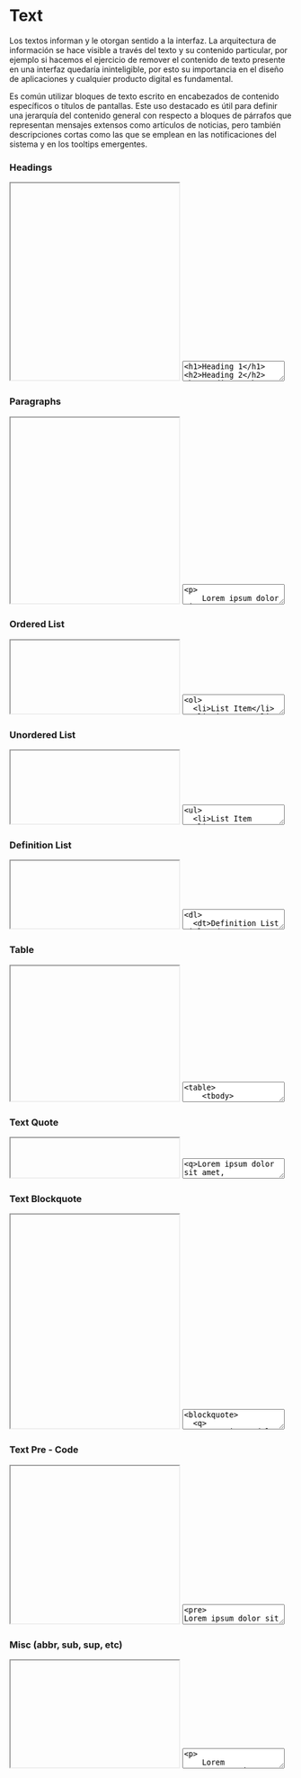 # Text

Los textos informan y le otorgan sentido a la interfaz. La arquitectura de información se hace visible a través del texto y su contenido particular, por ejemplo si hacemos el ejercicio de remover el contenido de texto presente en una interfaz quedaría ininteligible, por esto su importancia en el diseño de aplicaciones y cualquier producto digital es fundamental. 

Es común utilizar bloques de texto escrito en encabezados de contenido específicos o títulos de pantallas. Este uso destacado es útil para definir una jerarquía del contenido general con respecto a bloques de párrafos que representan mensajes extensos como artículos de noticias, pero también descripciones cortas como las que se emplean en las notificaciones del sistema y en los tooltips emergentes.

### Headings

<iframe class="code-preview" height="350px"></iframe>
<textarea class="code-editor" name="code">
<h1>Heading 1</h1>
<h2>Heading 2</h2>
<h3>Heading 3</h3>
<h4>Heading 4</h4>
<h5>Heading 5</h5>
<h6>Heading 6</h6>
</textarea>

### Paragraphs

<iframe class="code-preview" height="330px"></iframe>
<textarea class="code-editor" name="code">
<p>
	Lorem ipsum dolor sit amet, <a title="test link" href="#">test link</a>
	adipiscing elit. Nullam dignissim convallis est. Quisque aliquam donec.
	Nunc iaculis suscipit dui. Nam sit amet sem. Aliquam libero nisi,
	imperdiet at, tincidunt nec, gravida vehicula, nisl. Praesent mattis,
	massa quis luctus fermentum, turpis mi volutpat justo, eu volutpat enim
	diam eget metus. Maecenas ornare tortor. Donec sed tellus eget sapien
	fringilla nonummy. Mauris a ante. Suspendisse quam sem, consequat at,
	commodo vitae, feugiat in, nunc. Morbi imperdiet augue quis tellus.
</p>
<p>
	Consectetuer adipiscing elit dolor sit amet, <em>emphasis</em> quis luctus.
	Nullam dignissim convallis est. Quisque aliquam. Donec faucibus. Nunc iaculis
	suscipit dui. Nam sit amet sem. Aliquam libero nisi, imperdiet at, tincidunt nec,
	gravida vehicula, nisl. Praesent mattis, massa quis luctus fermentum, turpis mi
	volutpat justo, eu volutpat enim diam eget metus. Maecenas ornare tortor. Donec
	sed tellus eget sapien fringilla nonummy. Mauris a ante. Suspendisse quam sem,
	consequat at, commodo vitae, feugiat in, nunc. Morbi imperdiet augue quis tellus.
</p>
</textarea>

### Ordered List

<iframe class="code-preview" height="130px"></iframe>
<textarea class="code-editor" name="code">
<ol>
  <li>List Item</li>
  <li>List Item</li>
  <li>List Item</li>
</ol>
</textarea>

### Unordered List

<iframe class="code-preview" height="130px"></iframe>
<textarea class="code-editor" name="code">
<ul>
  <li>List Item 1</li>
  <li>List Item 2</li>
  <li>List Item 3</li>
</ul>
</textarea>

### Definition List 

<iframe class="code-preview" height="120px"></iframe>
<textarea class="code-editor" name="code">
<dl>
  <dt>Definition List Title</dt>
  <dd>This is a definition list division.</dd>
</dl>
</textarea>

### Table 

<iframe class="code-preview" height="240px"></iframe>
<textarea class="code-editor" name="code">
<table>
    <tbody>
        <tr>
            <th>Table Head 1</th>
            <th>Table Head 2</th>
            <th>Table Head 3</th>
        </tr>
        <tr>
            <td>Division 1</td>
            <td>Division 2</td>
            <td>Division 3</td>
        </tr>
        <tr>
            <td>Division 1</td>
            <td>Division 2</td>
            <td>Division 3</td>
        </tr>
        <tr>
            <td>Division 1</td>
            <td>Division 2</td>
            <td>Division 3</td>
        </tr>
    </tbody>
</table>
</textarea>

### Text Quote 

<iframe class="code-preview" height="70px"></iframe>
<textarea class="code-editor" name="code">
<q>Lorem ipsum dolor sit amet, consectetuer adipiscing elit. - Quote</q>
</textarea>

### Text Blockquote 

<iframe class="code-preview" height="380px"></iframe>
<textarea class="code-editor" name="code">
<blockquote>
  <q>
    Lorem ipsum dolor sit amet, consectetuer adipiscing elit.
    Nullam dignissim convallis est. Quisque aliquam. Donec faucibus.
    Nunc iaculis suscipit dui. Nam sit amet sem. Aliquam libero nisi,
    imperdiet at, tincidunt nec, gravida vehicula, nisl. Praesent mattis,
    massa quis luctus fermentum, turpis mi volutpat justo,
    eu volutpat enim diam eget metus.
  </q>
  <footer> Author's Name </footer>
</blockquote>
</textarea>

### Text Pre - Code

<iframe class="code-preview" height="280px"></iframe>
<textarea class="code-editor" name="code">
<pre>
Lorem ipsum dolor sit amet, consectetuer adipiscing
elit. Nullam dignissim convallis est. Quisque aliquam.
Donec faucibus. Nunc iaculis suscipit dui. Nam sit amet
sem. Aliquam libero nisi, imperdiet at, tincidunt nec,
gravida vehicula, nisl.
Praesent mattis, massa quis luctus fermentum, turpis mi
volutpat justo, eu volutpat enim diam eget metus.
Maecenas ornare tortor.
</pre>
</textarea>

### Misc (abbr, sub, sup, etc)

<iframe class="code-preview" height="190px"></iframe>
<textarea class="code-editor" name="code">
<p>
	Lorem <sup>superscript</sup> dolor <sub>subscript</sub> amet, consectetuer
	adipiscing elit. Nullam dignissim convallis est. Quisque aliquam. Nunc iaculis
	suscipit dui. Nam sit amet sem. Aliquam libero nisi, imperdiet at, tincidunt nec,
	gravida vehicula, nisl. Praesent mattis, massa quis luctus fermentum, turpis mi
	volutpat justo, eu volutpat enim diam eget metus. Maecenas ornare tortor. Donec
	tellus eget sapien fringilla nonummy. <abbr title="Content Management System">CMS</abbr>
	Mauris a ante. Suspendisse quam sem, consequat at, commodo vitae, feugiat in, nunc.
	Morbi imperdiet augue quis tellus.
</p>
</textarea>
